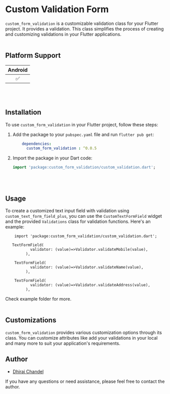 # Custom Validation Form

`custom_form_validation` is a customizable validation class for your Flutter project. It
provides a validation. This class simplifies the process of creating and customizing validations in your Flutter
applications.
</br></br>

## Platform Support

| **Android** |
|:-----------:|
|   &#9989;   |
</br></br>

## Installation

To use `custom_form_validation` in your Flutter project, follow these steps:

1. Add the package to your `pubspec.yaml` file and run `flutter pub get`:

    ```yaml
        dependencies:
          custom_form_validation : ^0.0.5  
    ```

2. Import the package in your Dart code:

   ```dart
   import 'package:custom_form_validation/custom_validation.dart';
   ```

</br></br>

## Usage

To create a customized text input field with validation using `custom_text_form_field_plus`, you can
use the `CustomTextFormField` widget and the provided `Validations` class for validation functions.
Here's an example:

   ```flutter
       import 'package:custom_form_validation/custom_validation.dart';
   ```

   ```
      TextFormField(
              validator: (value)=>Validator.validateMobile(value),
            ),

       TextFormField(
              validator: (value)=>Validator.validateName(value),
            ),

       TextFormField(
              validator: (value)=>Validator.validateAddress(value),
            ),
   ```

Check example folder for more.
</br></br>

## Customizations

`custom_form_validation` provides various customization options through its class. You
can customize attributes like add your validations in your local and many more to suit your
application's requirements.
</br>


## Author

- [Dhiraj Chandel](https://www.linkedin.com/in/dhirajsingh-chandel-7259b5172?utm_source=share&utm_campaign=share_via&utm_content=profile&utm_medium=android_app)

If you have any questions or need assistance, please feel free to contact the author.
